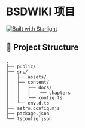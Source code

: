 # BSDWIKI 项目 

[![Built with Starlight](https://astro.badg.es/v2/built-with-starlight/tiny.svg)](https://starlight.astro.build)



## 🚀 Project Structure



```
.
├── public/
├── src/
│   ├── assets/
│   ├── content/
│   │   ├── docs/
│   │   │   ├── chapters
│   │   └── config.ts
│   └── env.d.ts
├── astro.config.mjs
├── package.json
└── tsconfig.json
```
